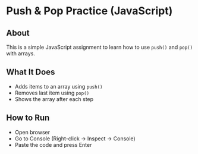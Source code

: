 # Push & Pop Practice (JavaScript)

## About
This is a simple JavaScript assignment to learn how to use `push()` and `pop()` with arrays.

## What It Does
- Adds items to an array using `push()`
- Removes last item using `pop()`
- Shows the array after each step

## How to Run
- Open browser
- Go to Console (Right-click → Inspect → Console)
- Paste the code and press Enter

